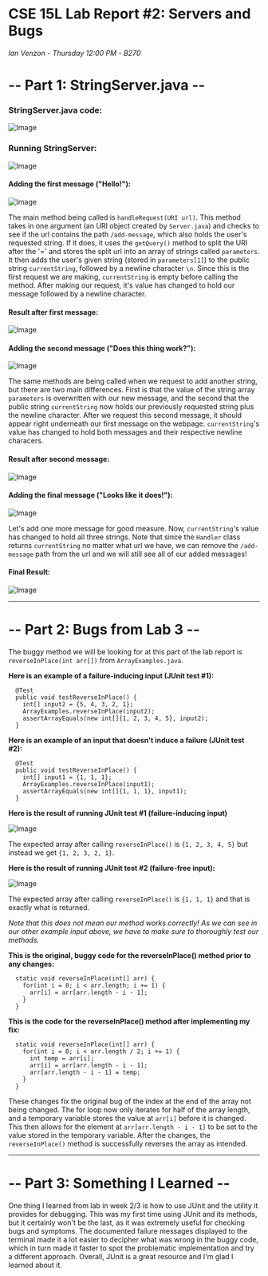 # CSE 15L Lab Report #2: Servers and Bugs

*Ian Venzon - Thursday 12:00 PM - B270*

# -- Part 1: StringServer.java --

### StringServer.java code:

![Image](https://i.imgur.com/hJK6XOe.png)

### Running StringServer:

![Image](https://i.imgur.com/ifWvWAM.png)

#### Adding the first message ("Hello!"):

![Image](https://i.imgur.com/lmqGV3S.png)

The main method being called is `handleRequest(URI url)`. This method takes in one argument (an URI object created by `Server.java`) and checks to see if the url contains the path `/add-message`, which also holds the user's requested string. If it does, it uses the `getQuery()` method to split the URI after the '=' and stores the split url into an array of strings called `parameters`. It then adds the user's given string (stored in `parameters[1]`) to the public string `currentString`, followed by a newline character `\n`. Since this is the first request we are making, `currentString` is empty before calling the method. After making our request, it's value has changed to hold our message followed by a newline character.

#### Result after first message:

![Image](https://i.imgur.com/ojw2Glu.png)

#### Adding the second message ("Does this thing work?"):

![Image](https://i.imgur.com/tbSwTDV.png)

The same methods are being called when we request to add another string, but there are two main differences. First is that the value of the string array `parameters` is overwritten with our new message, and the second that the public string `currentString` now holds our previously requested string plus the newline character. After we request this second message, it should appear right underneath our first message on the webpage. `currentString`'s value has changed to hold both messages and their respective newline characers.

#### Result after second message:

![Image](https://i.imgur.com/0jr4aR2.png)

#### Adding the final message ("Looks like it does!"):

![Image](https://i.imgur.com/wK7HlGA.png)

Let's add one more message for good measure. Now, `currentString`'s value has changed to hold all three strings. Note that since the `Handler` class returns `currentString` no matter what url we have, we can remove the `/add-message` path from the url and we will still see all of our added messages!

#### Final Result:

![Image](https://i.imgur.com/8q57SgZ.png)

---

# -- Part 2: Bugs from Lab 3 --

The buggy method we will be looking for at this part of the lab report is `reverseInPlace(int arr[])` from `ArrayExamples.java`.

**Here is an example of a failure-inducing input (JUnit test #1):**

```
  @Test 
  public void testReverseInPlace() {
    int[] input2 = {5, 4, 3, 2, 1};
    ArrayExamples.reverseInPlace(input2);
    assertArrayEquals(new int[]{1, 2, 3, 4, 5}, input2);
  }
```

**Here is an example of an input that doesn't induce a failure (JUnit test #2):** 

```
  @Test 
  public void testReverseInPlace() {
    int[] input1 = {1, 1, 1};
    ArrayExamples.reverseInPlace(input1);
    assertArrayEquals(new int[]{1, 1, 1}, input1);
  }
```

**Here is the result of running JUnit test #1 (failure-inducing input)**

![Image](https://i.imgur.com/PxxGqeO.png)

The expected array after calling `reverseInPlace()` is `{1, 2, 3, 4, 5}` but instead we get `{1, 2, 3, 2, 1}`.

**Here is the result of running JUnit test #2 (failure-free input):**

![Image](https://i.imgur.com/mfyHxLR.png)

The expected array after calling `reverseInPlace()` is `{1, 1, 1}` and that is exactly what is returned.

*Note that this does not mean our method works correctly! As we can see in our other example input above, we have to make sure to thoroughly test our methods.*

**This is the original, buggy code for the reverseInPlace() method prior to any changes:**

```
  static void reverseInPlace(int[] arr) {
    for(int i = 0; i < arr.length; i += 1) {
      arr[i] = arr[arr.length - i - 1];
    }
  }
```
**This is the code for the reverseInPlace() method after implementing my fix:**

```
  static void reverseInPlace(int[] arr) {
    for(int i = 0; i < arr.length / 2; i += 1) {
      int temp = arr[i];
      arr[i] = arr[arr.length - i - 1];
      arr[arr.length - i - 1] = temp;
    }
  }
```
These changes fix the original bug of the index at the end of the array not being changed. The for loop now only iterates for half of the array length, and a temporary variable stores the value at `arr[i]` before it is changed. This then allows for the element at `arr[arr.length - i - 1]` to be set to the value stored in the temporary variable. After the changes, the `reverseInPlace()` method is successfully reverses the array as intended.

---

# -- Part 3: Something I Learned --

One thing I learned from lab in week 2/3 is how to use JUnit and the utility it provides for debugging. This was my first time using JUnit and its methods, but it certainly won't be the last, as it was extremely useful for checking bugs and symptoms. The documented failure messages displayed to the terminal made it a lot easier to decipher what was wrong in the buggy code, which in turn made it faster to spot the problematic implementation and try a different approach. Overall, JUnit is a great resource and I'm glad I learned about it.
